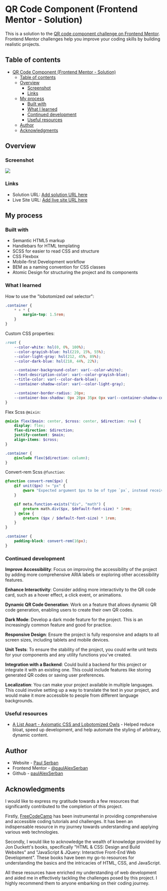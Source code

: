# QR Code Component (Frontend Mentor - Solution)

This is a solution to the [QR code component challenge on Frontend Mentor](https://www.frontendmentor.io/challenges/qr-code-component-iux_sIO_H). Frontend Mentor challenges help you improve your coding skills by building realistic projects.

## Table of contents

- [QR Code Component (Frontend Mentor - Solution)](#qr-code-component-frontend-mentor---solution)
  - [Table of contents](#table-of-contents)
  - [Overview](#overview)
    - [Screenshot](#screenshot)
    - [Links](#links)
  - [My process](#my-process)
    - [Built with](#built-with)
    - [What I learned](#what-i-learned)
    - [Continued development](#continued-development)
    - [Useful resources](#useful-resources)
  - [Author](#author)
  - [Acknowledgments](#acknowledgments)

## Overview

### Screenshot

![](./screenshot.jpg)

### Links

-   Solution URL: [Add solution URL here](https://your-solution-url.com)
-   Live Site URL: [Add live site URL here](https://your-live-site-url.com)

## My process

### Built with

-   Semantic HTML5 markup
-   Handlebars for HTML templating
-   SCSS for easier to read CSS and structure
-   CSS Flexbox
-   Mobile-first Development workflow
-   BEM as a naming convention for CSS classes
-   Atomic Design for structuring the project and its components

### What I learned

How to use the "lobotomized owl selector":

```scss
.container {
    * + * {
        margin-top: 1.5rem;
    }
}
```

Custom CSS properties:

```scss
:root {
    --color-white: hsl(0, 0%, 100%);
    --color-grayish-blue: hsl(219, 15%, 55%);
    --color-light-gray: hsl(212, 45%, 89%);
    --color-dark-blue: hsl(218, 44%, 22%);

    --container-background-color: var(--color-white);
    --text-description-color: var(--color-grayish-blue);
    --title-color: var(--color-dark-blue);
    --container-shadow-color: var(--color-light-gray);

    --container-border-radius: 20px;
    --container-box-shadow: 0px 20px 35px 0px var(--container-shadow-color);
}
```

Flex Scss `@mixin`:

```scss
@mixin flex($main: center, $cross: center, $direction: row) {
    display: flex;
    flex-direction: $direction;
    justify-content: $main;
    align-items: $cross;
}

.container {
    @include flex($direction: column);
}
```

Convert-rem Scss `@function`:

```scss
@function convert-rem($px) {
    @if unit($px) != "px" {
        @warn "Expected argument $px to be of type `px`, instead received: `#{unit($px)}`";
    }

    @if meta.function-exists("div", "math") {
        @return math.div($px, $default-font-size) * 1rem;
    } @else {
        @return ($px / $default-font-size) * 1rem;
    }
}

.container {
    padding-block: convert-rem(16px);
}
```

### Continued development

**Improve Accessibility**: Focus on improving the accessibility of the project by adding more comprehensive ARIA labels or exploring other accessibility features.

**Enhance Interactivity**: Consider adding more interactivity to the QR code card, such as a hover effect, a click event, or animations.

**Dynamic QR Code Generation**: Work on a feature that allows dynamic QR code generation, enabling users to create their own QR codes.

**Dark Mode**: Develop a dark mode feature for the project. This is an increasingly common feature and good for practice.

**Responsive Design**: Ensure the project is fully responsive and adapts to all screen sizes, including tablets and mobile devices.

**Unit Tests**: To ensure the stability of the project, you could write unit tests for your components and any utility functions you've created.

**Integration with a Backend**: Could build a backend for this project or integrate it with an existing one. This could include features like storing generated QR codes or saving user preferences.

**Localization**: You can make your project available in multiple languages. This could involve setting up a way to translate the text in your project, and would make it more accessible to people from different language backgrounds.

### Useful resources

-   [A List Apart - Axiomatic CSS and Lobotomized Owls](https://alistapart.com/article/axiomatic-css-and-lobotomized-owls/) - Helped reduce bloat, speed up development, and help automate the styling of arbitrary, dynamic content.

## Author

-   Website - [Paul Serban](https://paulserban.eu)
-   Frontend Mentor - [@paulAlexSerban](https://www.frontendmentor.io/profile/paulAlexSerban)
-   Github - [paulAlexSerban](https://github.com/paulAlexSerban)

## Acknowledgments

I would like to express my gratitude towards a few resources that significantly contributed to the completion of this project.

Firstly, [FreeCodeCamp](https://www.freecodecamp.org/) has been instrumental in providing comprehensive and accessible coding tutorials and challenges. It has been an indispensable resource in my journey towards understanding and applying various web technologies.

Secondly, I would like to acknowledge the wealth of knowledge provided by Jon Duckett's books, specifically "HTML & CSS: Design and Build Websites" and "JavaScript & JQuery: Interactive Front-End Web Development". These books have been my go-to resources for understanding the basics and the intricacies of HTML, CSS, and JavaScript.

All these resources have enriched my understanding of web development and aided me in effectively tackling the challenges posed by this project. I highly recommend them to anyone embarking on their coding journey.
